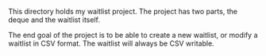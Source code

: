 This directory holds my waitlist project. 
The project has two parts, the deque and the waitlist itself.

The end goal of the project is to be able to create a new waitlist, 
or modify a waitlist in CSV format. The waitlist will always be CSV writable.



